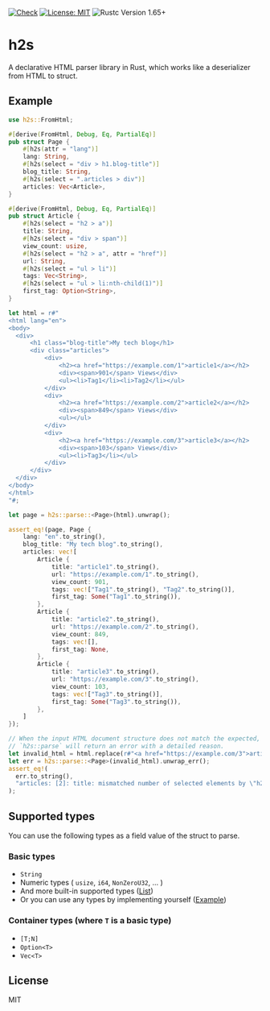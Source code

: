 [![Check](https://github.com/ikenox/h2s/actions/workflows/check.yml/badge.svg?branch=main)](https://github.com/ikenox/h2s/actions/workflows/check.yml) [![License: MIT](https://img.shields.io/badge/License-MIT-yellow.svg)](https://opensource.org/licenses/MIT) ![Rustc Version 1.65+](https://img.shields.io/badge/rustc-1.65+-bc71d0.svg)

# h2s

A declarative HTML parser library in Rust, which works like a deserializer from HTML to struct.

## Example

```rust
use h2s::FromHtml;

#[derive(FromHtml, Debug, Eq, PartialEq)]
pub struct Page {
    #[h2s(attr = "lang")]
    lang: String,
    #[h2s(select = "div > h1.blog-title")]
    blog_title: String,
    #[h2s(select = ".articles > div")]
    articles: Vec<Article>,
}

#[derive(FromHtml, Debug, Eq, PartialEq)]
pub struct Article {
    #[h2s(select = "h2 > a")]
    title: String,
    #[h2s(select = "div > span")]
    view_count: usize,
    #[h2s(select = "h2 > a", attr = "href")]
    url: String,
    #[h2s(select = "ul > li")]
    tags: Vec<String>,
    #[h2s(select = "ul > li:nth-child(1)")]
    first_tag: Option<String>,
}

let html = r#"
<html lang="en">
<body>
  <div>
      <h1 class="blog-title">My tech blog</h1>
      <div class="articles">
          <div>
              <h2><a href="https://example.com/1">article1</a></h2>
              <div><span>901</span> Views</div>
              <ul><li>Tag1</li><li>Tag2</li></ul>
          </div>
          <div>
              <h2><a href="https://example.com/2">article2</a></h2>
              <div><span>849</span> Views</div>
              <ul></ul>
          </div>
          <div>
              <h2><a href="https://example.com/3">article3</a></h2>
              <div><span>103</span> Views</div>
              <ul><li>Tag3</li></ul>
          </div>
      </div>
  </div>
</body>
</html>
"#;

let page = h2s::parse::<Page>(html).unwrap();

assert_eq!(page, Page {
    lang: "en".to_string(),
    blog_title: "My tech blog".to_string(),
    articles: vec![
        Article {
            title: "article1".to_string(),
            url: "https://example.com/1".to_string(),
            view_count: 901,
            tags: vec!["Tag1".to_string(), "Tag2".to_string()],
            first_tag: Some("Tag1".to_string()),
        },
        Article {
            title: "article2".to_string(),
            url: "https://example.com/2".to_string(),
            view_count: 849,
            tags: vec![],
            first_tag: None,
        },
        Article {
            title: "article3".to_string(),
            url: "https://example.com/3".to_string(),
            view_count: 103,
            tags: vec!["Tag3".to_string()],
            first_tag: Some("Tag3".to_string()),
        },
    ]
});

// When the input HTML document structure does not match the expected,
// `h2s::parse` will return an error with a detailed reason.
let invalid_html = html.replace(r#"<a href="https://example.com/3">article3</a>"#, "");
let err = h2s::parse::<Page>(invalid_html).unwrap_err();
assert_eq!(
  err.to_string(),
  "articles: [2]: title: mismatched number of selected elements by \"h2 > a\": expected exactly one element, but no elements found"
);
```

## Supported types

You can use the following types as a field value of the struct to parse.

### Basic types

  - `String`
  - Numeric types ( `usize`, `i64`, `NonZeroU32`, ... )
  - And more built-in supported types ([List](./core/src/from_text.rs))
  - Or you can use any types by implementing yourself ([Example](./examples/from_text_custom.rs))

### Container types (where `T` is a basic type)

  - `[T;N]`
  - `Option<T>`
  - `Vec<T>`

## License

MIT
